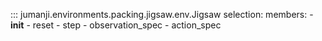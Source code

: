 ::: jumanji.environments.packing.jigsaw.env.Jigsaw
    selection:
      members:
        - __init__
        - reset
        - step
        - observation_spec
        - action_spec

